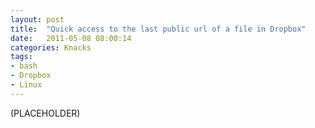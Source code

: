 ```yaml
---
layout: post
title:  "Quick access to the last public url of a file in Dropbox"
date:   2011-05-08 08:00:14
categories: Knacks
tags:
- bash
- Dropbox
- Linux
---
```


(PLACEHOLDER)
